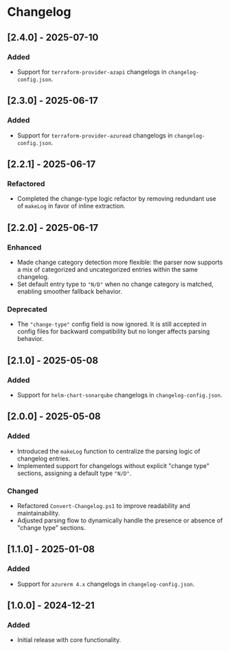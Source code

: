 # Changelog

## [2.4.0] - 2025-07-10

### Added
- Support for `terraform-provider-azapi` changelogs in `changelog-config.json`.

## [2.3.0] - 2025-06-17

### Added
- Support for `terraform-provider-azuread` changelogs in `changelog-config.json`.

## [2.2.1] - 2025-06-17

### Refactored
- Completed the change-type logic refactor by removing redundant use of `makeLog` in favor of inline extraction.

## [2.2.0] - 2025-06-17

### Enhanced
- Made change category detection more flexible: the parser now supports a mix of categorized and uncategorized entries within the same changelog.
- Set default entry type to `"N/D"` when no change category is matched, enabling smoother fallback behavior.

### Deprecated
- The `"change-type"` config field is now ignored. It is still accepted in config files for backward compatibility but no longer affects parsing behavior.

## [2.1.0] - 2025-05-08

### Added
- Support for `helm-chart-sonarqube` changelogs in `changelog-config.json`.

## [2.0.0] - 2025-05-08

### Added
- Introduced the `makeLog` function to centralize the parsing logic of changelog entries.
- Implemented support for changelogs without explicit "change type" sections, assigning a default type `"N/D"`.

### Changed
- Refactored `Convert-Changelog.ps1` to improve readability and maintainability.
- Adjusted parsing flow to dynamically handle the presence or absence of "change type" sections.

## [1.1.0] - 2025-01-08

### Added
- Support for `azurerm 4.x` changelogs in `changelog-config.json`.

## [1.0.0] - 2024-12-21

### Added
- Initial release with core functionality.
